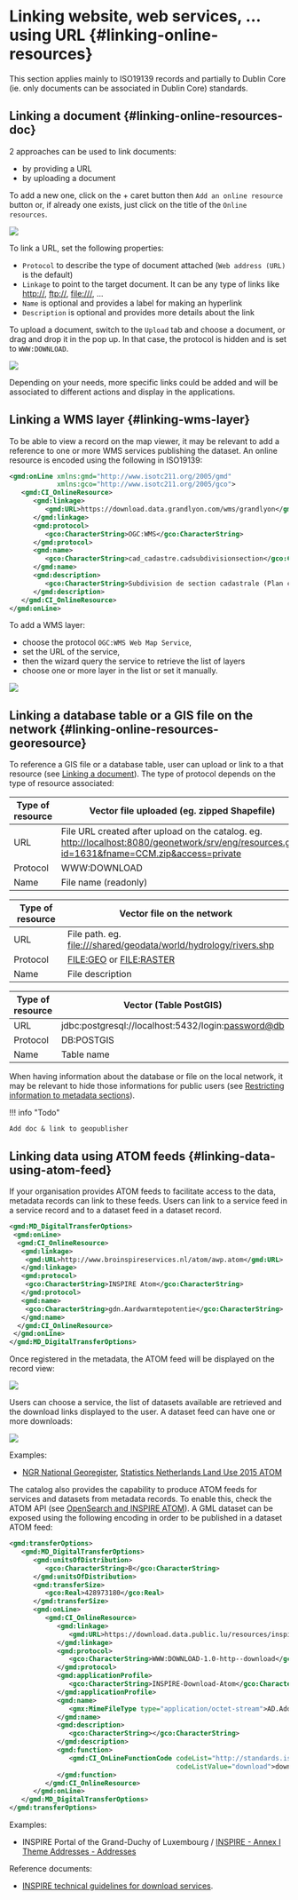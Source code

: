 # Linking website, web services, \... using URL {#linking-online-resources}

This section applies mainly to ISO19139 records and partially to Dublin Core (ie. only documents can be associated in Dublin Core) standards.

## Linking a document {#linking-online-resources-doc}

2 approaches can be used to link documents:

-   by providing a URL
-   by uploading a document

To add a new one, click on the + caret button then `Add an online resource` button or, if already one exists, just click on the title of the `Online resources`.

![](img/addonlinesrc.png)

To link a URL, set the following properties:

-   `Protocol` to describe the type of document attached (`Web address (URL)` is the default)
-   `Linkage` to point to the target document. It can be any type of links like <http://>, <ftp://>, <file:///>, \...
-   `Name` is optional and provides a label for making an hyperlink
-   `Description` is optional and provides more details about the link

To upload a document, switch to the `Upload` tab and choose a document, or drag and drop it in the pop up. In that case, the protocol is hidden and is set to `WWW:DOWNLOAD`.

![](img/addonlinesrcup.png)

Depending on your needs, more specific links could be added and will be associated to different actions and display in the applications.

## Linking a WMS layer {#linking-wms-layer}

To be able to view a record on the map viewer, it may be relevant to add a reference to one or more WMS services publishing the dataset. An online resource is encoded using the following in ISO19139:

``` xml
<gmd:onLine xmlns:gmd="http://www.isotc211.org/2005/gmd"
            xmlns:gco="http://www.isotc211.org/2005/gco">
   <gmd:CI_OnlineResource>
      <gmd:linkage>
         <gmd:URL>https://download.data.grandlyon.com/wms/grandlyon</gmd:URL>
      </gmd:linkage>
      <gmd:protocol>
         <gco:CharacterString>OGC:WMS</gco:CharacterString>
      </gmd:protocol>
      <gmd:name>
         <gco:CharacterString>cad_cadastre.cadsubdivisionsection</gco:CharacterString>
      </gmd:name>
      <gmd:description>
         <gco:CharacterString>Subdivision de section cadastrale (Plan cadastral informatisé du Grand Lyon)(OGC:WMS)</gco:CharacterString>
      </gmd:description>
   </gmd:CI_OnlineResource>
</gmd:onLine>
```

To add a WMS layer:

-   choose the protocol `OGC:WMS Web Map Service`,
-   set the URL of the service,
-   then the wizard query the service to retrieve the list of layers
-   choose one or more layer in the list or set it manually.

![](img/addonlinesrcwms.png)

## Linking a database table or a GIS file on the network {#linking-online-resources-georesource}

To reference a GIS file or a database table, user can upload or link to a that resource (see [Linking a document](linking-online-resources.md#linking-online-resources-doc)). The type of protocol depends on the type of resource associated:

| Type of resource | Vector file uploaded (eg. zipped Shapefile)                                                                                                     |
|------------------|-------------------------------------------------------------------------------------------------------------------------------------------------|
| URL              | File URL created after upload on the catalog. eg. <http://localhost:8080/geonetwork/srv/eng/resources.get?id=1631&fname=CCM.zip&access=private> |
| Protocol         | WWW:DOWNLOAD                                                                                                                                    |
| Name             | File name (readonly)                                                                                                                            |

| Type of resource | Vector file on the network                                         |
|------------------|--------------------------------------------------------------------|
| URL              | File path. eg. <file:///shared/geodata/world/hydrology/rivers.shp> |
| Protocol         | <FILE:GEO> or <FILE:RASTER>                                        |
| Name             | File description                                                   |

| Type of resource | Vector (Table PostGIS)                               |
|------------------|------------------------------------------------------|
| URL              | jdbc:postgresql://localhost:5432/login:<password@db> |
| Protocol         | DB:POSTGIS                                           |
| Name             | Table name                                           |

When having information about the database or file on the local network, it may be relevant to hide those informations for public users (see [Restricting information to metadata sections](../publishing/restricting-information-to-metadata-sections.md)).

!!! info "Todo"

    Add doc & link to geopublisher


## Linking data using ATOM feeds {#linking-data-using-atom-feed}

If your organisation provides ATOM feeds to facilitate access to the data, metadata records can link to these feeds. Users can link to a service feed in a service record and to a dataset feed in a dataset record.

``` xml
<gmd:MD_DigitalTransferOptions>
 <gmd:onLine>
  <gmd:CI_OnlineResource>
   <gmd:linkage>
    <gmd:URL>http://www.broinspireservices.nl/atom/awp.atom</gmd:URL>
   </gmd:linkage>
   <gmd:protocol>
    <gco:CharacterString>INSPIRE Atom</gco:CharacterString>
   </gmd:protocol>
   <gmd:name>
    <gco:CharacterString>gdn.Aardwarmtepotentie</gco:CharacterString>
   </gmd:name>
  </gmd:CI_OnlineResource>
 </gmd:onLine>
</gmd:MD_DigitalTransferOptions>
```

Once registered in the metadata, the ATOM feed will be displayed on the record view:

![](img/atom-choose-feed.png)

Users can choose a service, the list of datasets available are retrieved and the download links displayed to the user. A dataset feed can have one or more downloads:

![](img/atom-choose-dataset.png)

Examples:

-   [NGR National Georegister](https://www.nationaalgeoregister.nl/geonetwork/srv/dut/catalog.search#/search?any=atom&fast=index), [Statistics Netherlands Land Use 2015 ATOM](https://www.nationaalgeoregister.nl/geonetwork/srv/dut/catalog.search#/metadata/a657f732-e1b3-4638-9933-67cab10d9081)

The catalog also provides the capability to produce ATOM feeds for services and datasets from metadata records. To enable this, check the ATOM API (see [OpenSearch and INSPIRE ATOM](../../api/opensearch.md)). A GML dataset can be exposed using the following encoding in order to be published in a dataset ATOM feed:

``` xml
<gmd:transferOptions>
   <gmd:MD_DigitalTransferOptions>
      <gmd:unitsOfDistribution>
         <gco:CharacterString>B</gco:CharacterString>
      </gmd:unitsOfDistribution>
      <gmd:transferSize>
         <gco:Real>428973180</gco:Real>
      </gmd:transferSize>
      <gmd:onLine>
         <gmd:CI_OnlineResource>
            <gmd:linkage>
               <gmd:URL>https://download.data.public.lu/resources/inspire-annex-i-theme-addresses-addresses/20191118-115245/ad.address.gml</gmd:URL>
            </gmd:linkage>
            <gmd:protocol>
               <gco:CharacterString>WWW:DOWNLOAD-1.0-http--download</gco:CharacterString>
            </gmd:protocol>
            <gmd:applicationProfile>
               <gco:CharacterString>INSPIRE-Download-Atom</gco:CharacterString>
            </gmd:applicationProfile>
            <gmd:name>
               <gmx:MimeFileType type="application/octet-stream">AD.Address.gml</gmx:MimeFileType>
            </gmd:name>
            <gmd:description>
               <gco:CharacterString></gco:CharacterString>
            </gmd:description>
            <gmd:function>
               <gmd:CI_OnLineFunctionCode codeList="http://standards.iso.org/ittf/PubliclyAvailableStandards/ISO_19139_Schemas/resources/codelist/ML_gmxCodelists.xml#CI_OnLineFunctionCode"
                                          codeListValue="download">download</gmd:CI_OnLineFunctionCode>
            </gmd:function>
         </gmd:CI_OnlineResource>
      </gmd:onLine>
   </gmd:MD_DigitalTransferOptions>
</gmd:transferOptions>
```

Examples:

-   INSPIRE Portal of the Grand-Duchy of Luxembourg / [INSPIRE - Annex I Theme Addresses - Addresses](https://catalog.inspire.geoportail.lu/geonetwork/srv/fre/catalog.search#/metadata/F22B07FC-E961-4985-BB75-6A1548319C8A)

Reference documents:

-   [INSPIRE technical guidelines for download services](https://inspire.ec.europa.eu/documents/technical-guidance-implementation-inspire-download-services).
